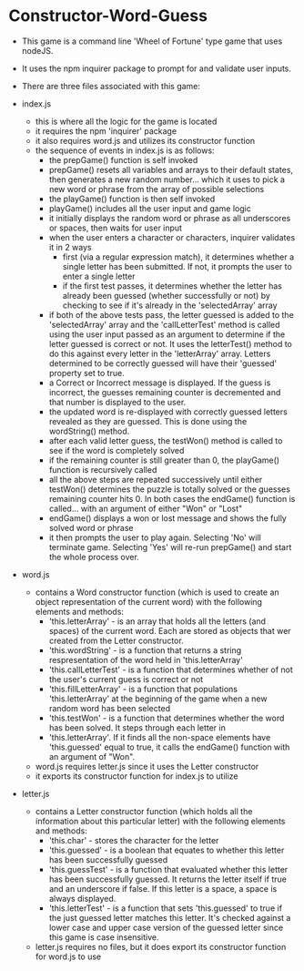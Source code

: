 # Constructor-Word-Guess

* This game is a command line 'Wheel of Fortune' type game that uses nodeJS.

* It uses the npm inquirer package to prompt for and validate user inputs.

* There are three files associated with this game:

* index.js
  * this is where all the logic for the game is located
  * it requires the npm 'inquirer' package
  * it also requires word.js and utilizes its constructor function
  * the sequence of events in index.js is as follows:
    * the prepGame() function is self invoked
    * prepGame() resets all variables and arrays to their default states, then generates a new random number... which it uses to pick a new word or phrase from the array of possible selections
    * the playGame() function is then self invoked
    * playGame() includes all the user input and game logic
    * it initially displays the random word or phrase as all underscores or spaces, then waits for user input
    * when the user enters a character or characters, inquirer validates it in 2 ways
      * first (via a regular expression match), it determines whether a single letter has been submitted. If not, it prompts the user to enter a single letter
      * if the first test passes, it determines whether the letter has already been guessed (whether successfully or not) by checking to see if it's already in the 'selectedArray' array
    * if both of the above tests pass, the letter guessed is added to the 'selectedArray' array and the 'callLetterTest' method is called using the user input passed as an argument to determine if the letter guessed is correct or not. It uses the letterTest() method to do this against every letter in the 'letterArray' array. Letters determined to be correctly guessed will have their 'guessed' property set to true.
    * a Correct or Incorrect message is displayed. If the guess is incorrect, the guesses remaining counter is decremented and that number is displayed to the user.
    * the updated word is re-displayed with correctly guessed letters revealed as they are guessed. This is done using the wordString() method.
    * after each valid letter guess, the testWon() method is called to see if the word is completely solved
    * if the remaining counter is still greater than 0, the playGame() function is recursively called
    * all the above steps are repeated successively until either testWon() determines the puzzle is totally solved or the guesses remaining counter hits 0. In both cases the endGame() function is called... with an argument of either "Won" or "Lost"
    * endGame() displays a won or lost message and shows the fully solved word or phrase
    * it then prompts the user to play again. Selecting 'No' will terminate game. Selecting 'Yes' will re-run prepGame() and start the whole process over.

* word.js
  * contains a Word constructor function (which is used to create an object representation of the current word) with the following elements and methods:
    * 'this.letterArray' - is an array that holds all the letters (and spaces) of the current word. Each are stored as objects that wer created from the Letter constructor.
    * 'this.wordString' - is a function that returns a string respresentation of the word held in 'this.letterArray'
    * 'this.callLetterTest' - is a function that determines whether of not the user's current guess is correct or not
    * 'this.fillLetterArray' - is a function that populations 'this.letterArray' at the beginning of the game when a new random word has been selected
    * 'this.testWon' - is a function that determines whether the word has been solved. It steps through each letter in
    * 'this.letterArray'. If it finds all the non-space elements have 'this.guessed' equal to true, it calls the endGame() function with an argument of "Won".
  * word.js requires letter.js since it uses the Letter constructor
  * it exports its constructor function for index.js to utilize

* letter.js
  * contains a Letter constructor function (which holds all the information about this particular letter) with the following elements and methods:
    * 'this.char' - stores the character for the letter
    * 'this.guessed' - is a boolean that equates to whether this letter has been successfully guessed
    * 'this.guessTest' - is a function that evaluated whether this letter has been successfully guessed. It returns the letter itself if true and an underscore if false. If this letter is a space, a space is always displayed.
    * 'this.letterTest' - is a function that sets 'this.guessed' to true if the just guessed letter matches this letter. It's checked against a lower case and upper case version of the guessed letter since this game is case insensitive.
  * letter.js requires no files, but it does export its constructor function for word.js to use